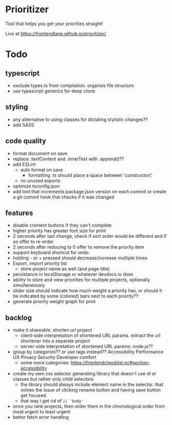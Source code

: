 # Prioritizer
Tool that helps you get your priorities straight!

Live at https://frontendlane.github.io/prioritizer/

# Todo

## typescript
- exclude types.ts from compilation. organize file structure
- use typescript generics for deep clone

## styling
- any alternative to using classes for dictating stylistic changes??
- add SASS

## code quality
- format document on save
- replace .textContent and .innerText with .append()??
- add ESLint
    - auto format on save
        - formatting .ts should place a space between 'constructor('
    - no unused exports
- optimize tsconfig.json
- add tool that increments package.json version on each commit or create a git commit hook that checks if it was changed

## features
- disable crement buttons if they can't complete
- higher priority has greater font size for print
- 2 seconds after last change, check if sort order would be different and if so offer to re-order
- 2 seconds after reducing to 0 offer to remove the priority item
- support keyboard shortcut for undo
- holding - or + pressed should decrease/increase multiple times
- Export, import priority list
    - store project name as well (and page title)
- persistance in localStorage or whatever devdocs.io does
- ability to store and view priorities for multiple projects, optionally simultaneously
- slider size should indicate how much weight a priority has, or should it be indicated by some (colored) bars next to each priority??
- generate priority weight graph for print

## backlog
- make it shareable. shorten url project
    - client-side interpretation of shortened URL params. extract the url shortener into a separate project
    - server-side interpretation of shortened URL params: node.js??
- group by categories??  or use tags instead??
    Accessibility
    Performance
    UX
    Privacy
    Security
    Developer comfort
    - some more categories: https://frontendchecklist.io/#section-accessibility
- create my own css selector generating library that doesn't use id or classes but rather only child selectors
    - the library should always include element name in the selector. that solves the issue of clicking rename button and having save button get focused
    - that way i get rid of `|| 'body'`
- once you rank projects, then order them in the chronological order from most urgent to least urgent
- better fetch error handling